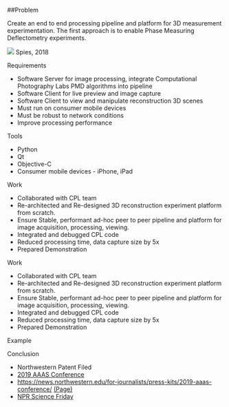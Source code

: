 ##Problem

Create an end to end processing pipeline and platform for 3D measurement experimentation. The first approach is to enable Phase Measuring Deflectometry experiments.

<img src=https://spieswl.github.io/assets/images/projects/webrtc-perception/pmd_slide_1.png> Spies, 2018

Requirements
- Software Server for image processing, integrate Computational Photography Labs PMD algorithms into pipeline
- Software Client for live preview and image capture
- Software Client to view and manipulate reconstruction 3D scenes
- Must run on consumer mobile devices
- Must be robust to network conditions
- Improve processing performance


Tools
- Python
- Qt
- Objective-C
- Consumer mobile devices - iPhone, iPad

Work
- Collaborated with CPL team
- Re-architected and Re-designed 3D reconstruction experiment platform from scratch.
- Ensure Stable, performant ad-hoc peer to peer pipeline and platform for image acquisition, processing, viewing.
- Integrated and debugged CPL code
- Reduced processing time, data capture size by 5x
- Prepared Demonstration

Work
- Collaborated with CPL team
- Re-architected and Re-designed 3D reconstruction experiment platform from scratch.
- Ensure Stable, performant ad-hoc peer to peer pipeline and platform for image acquisition, processing, viewing.
- Integrated and debugged CPL code
- Reduced processing time, data capture size by 5x
- Prepared Demonstration

Example

Conclusion
- Northwestern Patent Filed
- <a href=https://news.northwestern.edu/for-journalists/press-kits/2019-aaas-conference/>2019 AAAS Conference</a>
- <a href=https://news.northwestern.edu/for-journalists/press-kits/2019-aaas-conference/>https://news.northwestern.edu/for-journalists/press-kits/2019-aaas-conference/</a> <a href=http://science.sciencemag.org/content/sci/363/6429/796.full.pdf>(Page)</a>
- <a href=https://www.sciencefriday.com/segments/clearing-up-the-art-acne-on-georgia-okeeffes-paintings/> NPR Science Friday</a>
